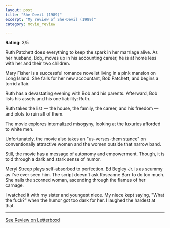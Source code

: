 ```yaml
---
layout: post
title: "She-Devil (1989)"
excerpt: "My review of She-Devil (1989)"
category: movie_review

---
```


**Rating:** 3/5

Ruth Patchett does everything to keep the spark in her marriage alive. As her husband, Bob, moves up in his accounting career, he is at home less with her and their two children.

Mary Fisher is a successful romance novelist living in a pink mansion on Long Island. She falls for her new accountant, Bob Patchett, and begins a torrid affair.

Ruth has a devastating evening with Bob and his parents. Afterward, Bob lists his assets and his one liability: Ruth.

Ruth takes the list — the house, the family, the career, and his freedom — and plots to ruin all of them.

The movie explores internalized misogyny, looking at the luxuries afforded to white men. 

Unfortunately, the movie also takes an "us-verses-them stance" on conventionally attractive women and the women outside that narrow band.

Still, the movie has a message of autonomy and empowerment. Though, it is told through a dark and stark sense of humor.

Meryl Streep plays self-absorbed to perfection. Ed Begley Jr. is as scummy as I've ever seen him. The script doesn't ask Roseanne Barr to do too much. She nails the scorned woman, ascending through the flames of her carnage.

I watched it with my sister and youngest niece. My niece kept saying, "What the fuck?" when the humor got too dark for her. I laughed the hardest at that.

<hr>

[See Review on Letterboxd](https://boxd.it/5dsDq1)
